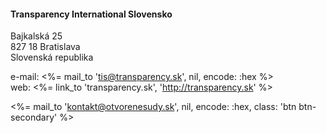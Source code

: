 #### Transparency International Slovensko

Bajkalská 25<br/>
827 18 Bratislava<br/>
Slovenská republika

e-mail: <%= mail_to 'tis@transparency.sk', nil, encode: :hex %><br/>
web: <%= link_to 'transparency.sk', 'http://transparency.sk' %>

<%= mail_to 'kontakt@otvorenesudy.sk', nil, encode: :hex, class: 'btn btn-secondary' %>
